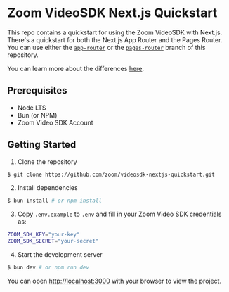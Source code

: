 # Zoom VideoSDK Next.js Quickstart

This repo contains a quickstart for using the Zoom VideoSDK with Next.js. There's a quickstart for both the Next.js App Router and the Pages Router. You can use either the [`app-router`](https://github.com/zoom/videosdk-nextjs-quickstart/tree/app-router) or the [`pages-router`](https://github.com/zoom/videosdk-nextjs-quickstart/tree/pages-router) branch of this repository.

You can learn more about the differences [here](https://nextjs.org/docs#app-router-vs-pages-router).

## Prerequisites

- Node LTS
- Bun (or NPM)
- Zoom Video SDK Account

## Getting Started

1. Clone the repository

```bash
$ git clone https://github.com/zoom/videosdk-nextjs-quickstart.git
```

2. Install dependencies

```bash
$ bun install # or npm install
```

3. Copy `.env.example` to `.env` and fill in your Zoom Video SDK credentials as:

```bash
ZOOM_SDK_KEY="your-key"
ZOOM_SDK_SECRET="your-secret"
```

4. Start the development server

```bash
$ bun dev # or npm run dev
```

You can open [http://localhost:3000](http://localhost:3000) with your browser to view the project.
